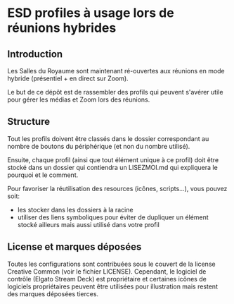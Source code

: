 # ESD profiles à usage lors de réunions hybrides

## Introduction

Les Salles du Royaume sont maintenant ré-ouvertes aux réunions en mode hybride (présentiel + en direct sur Zoom).

Le but de ce dépôt est de rassembler des profils qui peuvent s'avérer utile pour gérer les médias et Zoom lors des réunions.

## Structure

Tout les profils doivent être classés dans le dossier correspondant au nombre de boutons du périphérique (et non du nombre utilisé).

Ensuite, chaque profil (ainsi que tout élément unique à ce profil) doit être stocké dans un dossier qui contiendra un LISEZMOI.md qui expliquera le pourquoi et le comment.

Pour favoriser la réutilisation des resources (icônes, scripts...), vous pouvez soit:

* les stocker dans les dossiers à la racine
* utiliser des liens symboliques pour éviter de dupliquer un élément stocké ailleurs mais aussi utilisé dans votre profil

## License et marques déposées

Toutes les configurations sont contribuées sous le couvert de la license Creative Common (voir le fichier LICENSE). Cependant, le logiciel de contrôle (Elgato Stream Deck) est propriétaire et certaines icônes de logiciels propriétaires peuvent être utilisées pour illustration mais restent des marques déposées tierces.
